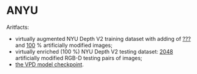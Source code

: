 # ANYU

Aritfacts:

- virtually augmented NYU Depth V2 training dataset with adding of [???](https://github.com/ABrain-One/ANYU/blob/main/README.md "") and [100](https://github.com/ABrain-One/ANYU/blob/main/README.md "") % artificially modified images; 
- virtually enriched (100 %) NYU Depth V2 testing dataset: [2048](https://github.com/ABrain-One/ANYU/blob/main/README.md "") artificially modified RGB-D testing pairs of images; 
- [the VPD model checkpoint](https://github.com/ABrain-One/ANYU/blob/main/README.md "").
